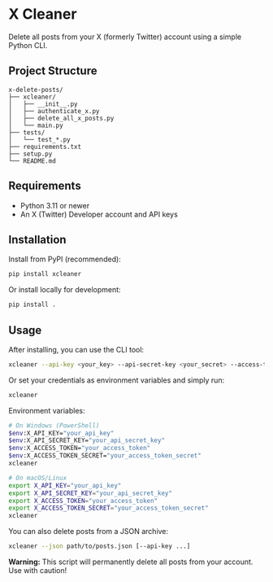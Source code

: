 
# X Cleaner

Delete all posts from your X (formerly Twitter) account using a simple Python CLI.


## Project Structure

```
x-delete-posts/
├── xcleaner/
│   ├── __init__.py
│   ├── authenticate_x.py
│   ├── delete_all_x_posts.py
│   └── main.py
├── tests/
│   └── test_*.py
├── requirements.txt
├── setup.py
└── README.md
```


## Requirements

- Python 3.11 or newer
- An X (Twitter) Developer account and API keys

## Installation

Install from PyPI (recommended):

```sh
pip install xcleaner
```

Or install locally for development:

```sh
pip install .
```


## Usage

After installing, you can use the CLI tool:

```sh
xcleaner --api-key <your_key> --api-secret-key <your_secret> --access-token <your_token> --access-token-secret <your_token_secret>
```

Or set your credentials as environment variables and simply run:

```sh
xcleaner
```

Environment variables:

```sh
# On Windows (PowerShell)
$env:X_API_KEY="your_api_key"
$env:X_API_SECRET_KEY="your_api_secret_key"
$env:X_ACCESS_TOKEN="your_access_token"
$env:X_ACCESS_TOKEN_SECRET="your_access_token_secret"
xcleaner

# On macOS/Linux
export X_API_KEY="your_api_key"
export X_API_SECRET_KEY="your_api_secret_key"
export X_ACCESS_TOKEN="your_access_token"
export X_ACCESS_TOKEN_SECRET="your_access_token_secret"
xcleaner
```

You can also delete posts from a JSON archive:

```sh
xcleaner --json path/to/posts.json [--api-key ...]
```

**Warning:** This script will permanently delete all posts from your account. Use with caution!